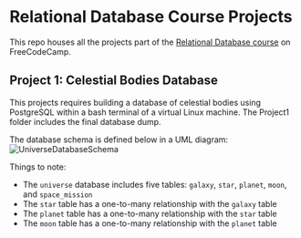 # Relational Database Course Projects
This repo houses all the projects part of the [Relational Database course](https://www.freecodecamp.org/learn/relational-database) on FreeCodeCamp.

## Project 1: Celestial Bodies Database
 This projects requires building a database of celestial bodies using PostgreSQL within a bash terminal of a virtual Linux machine. The Project1 folder includes the final database dump.

The database schema is defined below in a UML diagram:
![UniverseDatabaseSchema](https://github.com/maggienegm/RelationalDBFCC/assets/8771586/3e691875-0003-48c3-a4eb-b7e36275fd94)

Things to note:
- The `universe` database includes five tables: `galaxy`, `star`, `planet`, `moon`, and `space_mission`
- The `star` table has a one-to-many relationship with the `galaxy` table
- The `planet` table has a one-to-many relationship with the `star` table
- The `moon` table has a one-to-many relationship with the `planet` table
